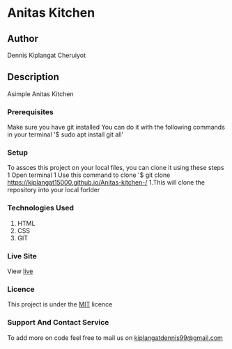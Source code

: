 # Anitas Kitchen
## Author
Dennis Kiplangat Cheruiyot 
## Description
Asimple Anitas Kitchen 
### Prerequisites
Make sure you have git installed 
You can do it with the following commands in your terminal
'$ sudo apt install git all'
### Setup
To assces this project on your local files, you can clone it using these steps 
1 Open terminal
1 Use this command to clone '$ git clone https://kiplangat15000.github.io/Anitas-kitchen-/
1.This will clone the repository into your local forlder 
### Technologies Used 
1. HTML
1. CSS
1. GIT 
### Live Site 
View [live](https://kiplangat15000.github.io/Anitas-kitchen-/)
### Licence
This project is under the [MIT](LICENCE) licence
### Support And Contact Service 
To add more on code feel free to mail us on 
kiplangatdennis99@gmail.com
